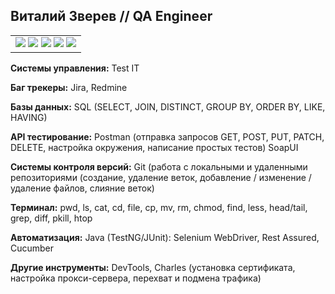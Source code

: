 ## Виталий Зверев // QA Engineer

<table border="0">
  <tr>
    <td>
      <img src="https://img.shields.io/badge/%D0%B3%D0%BE%D1%80%D0%BE%D0%B4-%D0%9C%D0%BE%D1%81%D0%BA%D0%B2%D0%B0-blue" />
      <a href="mailto:vzh.zverev@gmail.com"><img src="https://img.shields.io/badge/Email-vzh.zverev@gmail.com-blue" /></a>      
      <a href="https://t.me/vzh_zverev"><img src="https://img.shields.io/badge/Telegram-@vzh_zverev-blue" /></a>      
      <a href="https://join.skype.com/invite/HP8hgNqpJA8Y"><img src="https://img.shields.io/badge/Skype-vzh.zverev-blue" /></a>
      <a href="https://www.linkedin.com/in/vzh-zverev/"><img src="https://img.shields.io/badge/LinkedIn-vzh_zverev-blue" /></a>
    </td>
  </tr>
</table>

**Системы управления:** Test IT

**Баг трекеры:**	Jira, Redmine

**Базы данных:**	SQL (SELECT, JOIN, DISTINCT, GROUP BY, ORDER BY, LIKE, HAVING)
 
**API тестирование:**	Postman (отправка запросов GET, POST, PUT, PATCH, DELETE, настройка окружения, написание простых тестов)
SoapUI
 
**Системы контроля версий:**	Git (работа с локальными и удаленными репозиториями (создание, удаление веток, добавление / изменение / удаление файлов, слияние веток)
 
**Терминал:**	pwd, ls, cat, cd, file, cp, mv, rm, chmod, find, less, head/tail, grep, diff, pkill, htop
 
**Автоматизация:**	Java (TestNG/JUnit): Selenium WebDriver, Rest Assured, Cucumber

**Другие инструменты:**	DevTools, Charles (установка сертификата, настройка прокси-сервера, перехват и подмена трафика)
